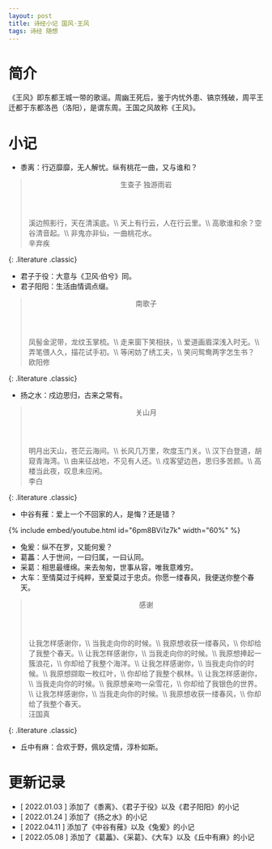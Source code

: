 ```yaml
---
layout: post
title: 诗经小记 国风·王风
tags: 诗经 随想
---
```


# 简介

《王风》即东都王城一带的歌谣。周幽王死后，鉴于内忧外患、镐京残破，周平王迁都于东都洛邑（洛阳），是谓东周。王国之风故称《王风》。

# 小记

- 黍离：行迈靡靡，无人解忧。纵有桃花一曲，又与谁和？

> <header>生查子 独游雨岩</header>
> 溪边照影行，天在清溪底。\\
> 天上有行云，人在行云里。\\
> 高歌谁和余？空谷清音起。\\
> 非鬼亦非仙，一曲桃花水。
> <footer>辛弃疾</footer>
{: .literature .classic}

- 君子于役：大意与《卫风·伯兮》同。
- 君子阳阳：生活由情调点缀。

> <header>南歌子</header>
> 凤髻金泥带，龙纹玉掌梳。\\
> 走来窗下笑相扶，\\
> 爱道画眉深浅入时无。\\
> 弄笔偎人久，描花试手初。\\
> 等闲妨了绣工夫，\\
> 笑问鸳鸯两字怎生书？
> <footer>欧阳修</footer>
{: .literature .classic}

- 扬之水：戍边思归，古来之常有。

> <header>关山月</header>
> 明月出天山，苍茫云海间。\\
> 长风几万里，吹度玉门关。\\
> 汉下白登道，胡窥青海湾。\\
> 由来征战地，不见有人还。\\
> 戍客望边邑，思归多苦颜。\\
> 高楼当此夜，叹息未应闲。
> <footer>李白</footer>
{: .literature .classic}

- 中谷有蓷：爱上一个不回家的人，是悔？还是错？

{% include embed/youtube.html id="6pm8BVi1z7k" width="60%" %}

- 兔爰：纵不在罗，又能何爰？
- 葛藟：人于世间，一曰归属，一曰认同。
- 采葛：相思最缠绵。来去匆匆，世事从容，唯我意难穷。
- 大车：至情莫过于纯粹，至爱莫过于忠贞。你愿一缕春风，我便送你整个春天。

> <header>感谢</header>
> 让我怎样感谢你，\\
> 当我走向你的时候。\\
> 我原想收获一缕春风，\\
> 你却给了我整个春天。\\
> 让我怎样感谢你，\\
> 当我走向你的时候。\\
> 我原想捧起一簇浪花，\\
> 你却给了我整个海洋。\\
> 让我怎样感谢你，\\
> 当我走向你的时候。\\
> 我原想撷取一枚红叶，\\
> 你却给了我整个枫林。\\
> 让我怎样感谢你，\\
> 当我走向你的时候。\\
> 我原想亲吻一朵雪花，\\
> 你却给了我银色的世界。\\
> 让我怎样感谢你，\\
> 当我走向你的时候。\\
> 我原想收获一缕春风，\\
> 你却给了我整个春天。
> <footer>汪国真</footer>
{: .literature .classic}

- 丘中有麻：合欢于野，佩玖定情，淳朴如斯。

# 更新记录

- [ 2022.01.03 ] 添加了《黍离》、《君子于役》以及《君子阳阳》的小记
- [ 2022.01.24 ] 添加了《扬之水》的小记 
- [ 2022.04.11 ] 添加了《中谷有蓷》以及《兔爰》的小记
- [ 2022.05.08 ] 添加了《葛藟》、《采葛》、《大车》以及《丘中有麻》的小记
